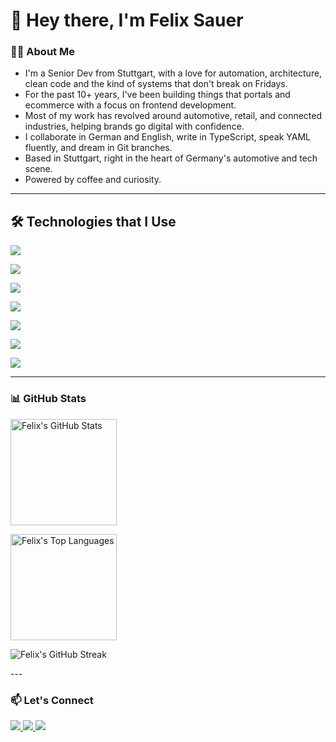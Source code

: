 <!-- @format -->

# 👋 Hey there, I'm Felix Sauer

### 🧑‍💻 About Me
- I'm a Senior Dev from Stuttgart, with a love for automation, architecture, clean code and the kind of systems that don't break on Fridays. 
- For the past 10+ years, I've been building things that portals and ecommerce with a focus on frontend development.
- Most of my work has revolved around automotive, retail, and connected industries, helping brands go digital with confidence.
- I collaborate in German and English, write in TypeScript, speak YAML fluently, and dream in Git branches.
- Based in Stuttgart, right in the heart of Germany's automotive and tech scene.
- Powered by coffee and curiosity.

---

## 🛠️ Technologies that I Use
<p>
  <img src="https://skillicons.dev/icons?i=ts,go,java,dart,lua,html,css"/>
</p>
<p>
  <img src="https://skillicons.dev/icons?i=angular,react,svelte,astro,spring,flutter,redux,reactivex,tailwind,sass"/>
</p>
<p>
  <img src="https://skillicons.dev/icons?i=jest,cypress&theme=light"/>
</p>
<p>
  <img src="https://skillicons.dev/icons?i=nodejs,express,nginx,vite,rollupjs"/>
</p>
<p>
  <img src="https://skillicons.dev/icons?i=firebase,supabase,mongodb,mysql"/>
</p>
<p>
  <img src="https://skillicons.dev/icons?i=git,github,githubactions,gitlab,azure,gcp,cloudflare,docker,kubernetes,netlify,ansible,linux,apple,raspberrypi"/>
</p>
<p>
  <img src="https://skillicons.dev/icons?i=idea,neovim,arduino,obsidian,postman,figma,ps,ai,xd"/>
</p>

---

### 📊 GitHub Stats
<p >
    <img src="https://github-readme-stats.vercel.app/api?username=fxsr&show_icons=true&theme=one_dark_pro&hide_border=true" alt="Felix's GitHub Stats" height="170"/>
</p>
<p>
    <img src="https://github-readme-stats.vercel.app/api/top-langs/?username=fxsr&layout=compact&theme=one_dark_pro&hide_border=true" alt="Felix's Top Languages" height="170"/>
</p>
  <p>
  <img src="https://github-readme-streak-stats.herokuapp.com/?user=fxsr&theme=one_dark_pro&hide_border=true" alt="Felix's GitHub Streak" />
</p>
---

### 📫 Let's Connect
<p>
    <a href="https://www.linkedin.com/in/felix-sauer/">
        <img src="https://img.shields.io/badge/LinkedIn-Felix_Sauer-blue?style=for-the-badge&logo=linkedin&logoColor=white"/>
    </a>
    <a href="mailto:felixsauer82@gmail.com">
        <img src="https://img.shields.io/badge/Email-felixsauer82@gmail.com-blue?style=for-the-badge&logo=gmail&logoColor=white"/>
    </a>
    <a href="https://github.com/fxsr">
        <img src="https://img.shields.io/badge/GitHub-fxsr-blue?style=for-the-badge&logo=github&logoColor=white"/>
    </a>
</p>

